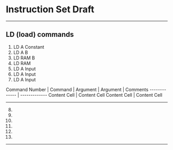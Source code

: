 # Instruction Set Draft #


---

## LD (load) commands
1. LD A Constant
2. LD A B
3. LD RAM B
4. LD RAM
5. LD A Input
6. LD A Input
7. LD A Input

Command Number  | Command | Argument | Argument | Comments
------------- | -------------
Content Cell  | Content Cell
Content Cell  | Content Cell

---

8.
9.
10.
11.
12.
13.

---
